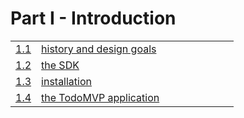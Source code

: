 # Part I - Introduction


<table>
  <tr>
    <td><a href="01_design_goals.md">1.1</a></td>
    <td width="300"><a href="01_design_goals.md">history and design goals</a></td>
  </tr>
  <tr>
    <td><a href="02_the_sdk.md">1.2</a></td>
    <td><a href="02_the_sdk.md">the SDK</a></td>
  </tr>
  <tr>
    <td><a href="03_installation.md">1.3</a></td>
    <td><a href="03_installation.md">installation</a></td>
  </tr>
  <tr>
    <td><a href="04_the_todomvp_app.md">1.4</a></td>
    <td><a href="04_the_todomvp_app.md">the TodoMVP application</a></td>
  </tr>
</table>
